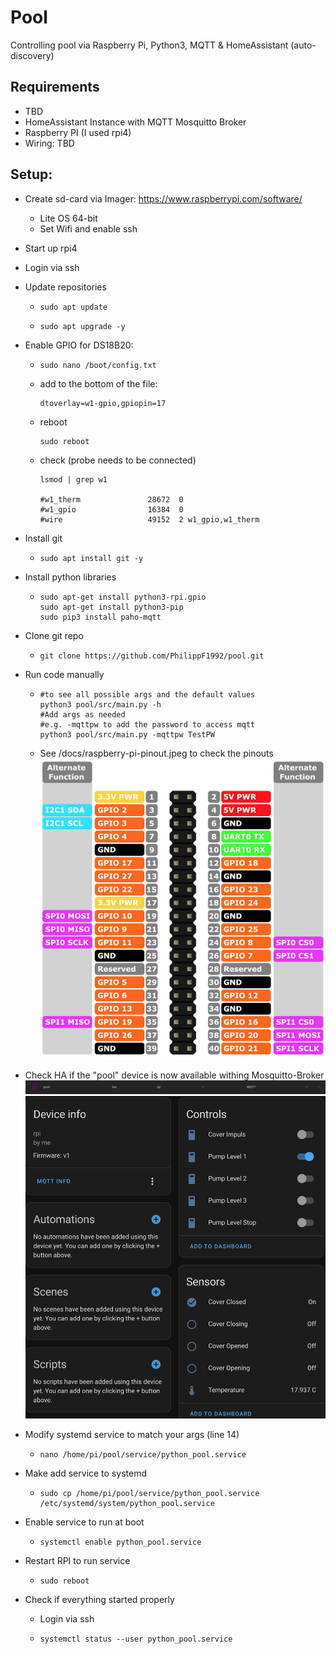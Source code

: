 # Pool

Controlling pool via Raspberry Pi, Python3, MQTT & HomeAssistant (auto-discovery)
## Requirements
* TBD
* HomeAssistant Instance with MQTT Mosquitto Broker
* Raspberry PI (I used rpi4)
* Wiring: TBD
## Setup:
* Create sd-card via Imager: https://www.raspberrypi.com/software/
    * Lite OS 64-bit
    * Set Wifi and enable ssh 
* Start up rpi4
* Login via ssh
* Update repositories
    *   ```shell 
        sudo apt update 
        ```
    *   ```shell 
        sudo apt upgrade -y 
        ```
* Enable GPIO for DS18B20: 
    *   ```shell
        sudo nano /boot/config.txt
        ```
    * add to the bottom of the file:
        ```shell
        dtoverlay=w1-gpio,gpiopin=17
        ```
    * reboot
        ```shell
        sudo reboot
        ```
    * check (probe needs to be connected)
        ```shell
        lsmod | grep w1
        
        #w1_therm               28672  0
        #w1_gpio                16384  0
        #wire                   49152  2 w1_gpio,w1_therm
        ```

* Install git
    *   ```shell 
        sudo apt install git -y 
        ```
* Install python libraries
    *   ```shell 
        sudo apt-get install python3-rpi.gpio
        sudo apt-get install python3-pip
        sudo pip3 install paho-mqtt
        ```
* Clone git repo
    *   ```shell 
        git clone https://github.com/PhilippF1992/pool.git
        ```

* Run code manually
    *   ```shell 
        #to see all possible args and the default values
        python3 pool/src/main.py -h 
        #Add args as needed
        #e.g. -mqttpw to add the password to access mqtt
        python3 pool/src/main.py -mqttpw TestPW
        ```
    * See /docs/raspberry-pi-pinout.jpeg to check the pinouts
    ![alt text](https://github.com/PhilippF1992/pool/blob/main/docs/raspberry-pi-pinout.jpeg?raw=true)

* Check HA if the "pool" device is now available withing Mosquitto-Broker
    ![alt text](https://github.com/PhilippF1992/pool/blob/main/docs/DeviceInHA.png?raw=true)
    ![alt text](https://github.com/PhilippF1992/pool/blob/main/docs/DeviceInHADetail.png?raw=true)

* Modify systemd service to match your args (line 14) 
    *   ```shell 
        nano /home/pi/pool/service/python_pool.service
        ```
* Make add service to systemd 
    *   ```shell 
        sudo cp /home/pi/pool/service/python_pool.service /etc/systemd/system/python_pool.service 
        ```
* Enable service to run at boot
    *   ```shell 
        systemctl enable python_pool.service
        ```
* Restart RPI to run service
    *   ```shell
        sudo reboot
        ```

* Check if everything started properly
    * Login via ssh
    *   ```shell
        systemctl status --user python_pool.service
        ```
    